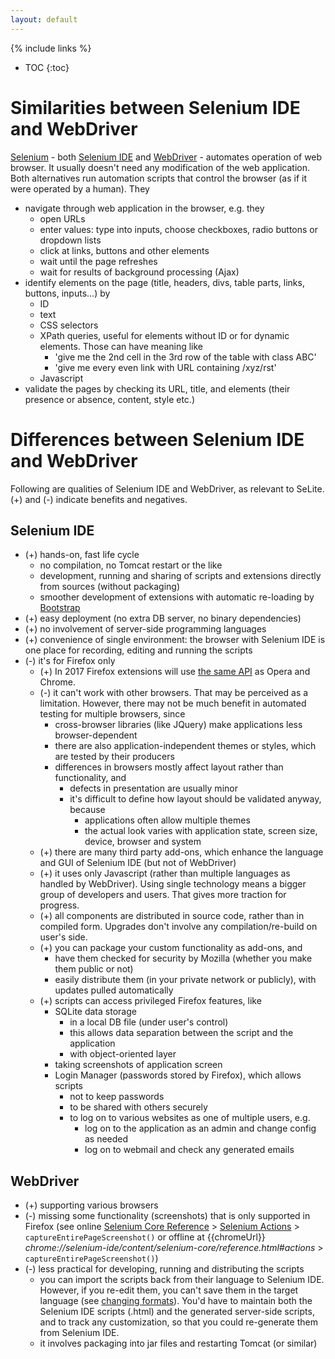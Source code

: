 ```yaml
---
layout: default
---
```

{% include links %}
* TOC
{:toc}

# Similarities between Selenium IDE and WebDriver #
[Selenium](http://seleniumhq.org) - both [Selenium IDE](http://docs.seleniumhq.org/projects/ide/) and [WebDriver](http://seleniumhq.org/projects/webdriver) - automates operation of web browser. It usually doesn't need any modification of the web application. Both alternatives run automation scripts that control the browser (as if it were operated by a human). They

  * navigate through web application in the browser, e.g. they
    * open URLs
    * enter values: type into inputs, choose checkboxes, radio buttons or dropdown lists
    * click at links, buttons and other elements
    * wait until the page refreshes
    * wait for results of background processing (Ajax)
  * identify elements on the page (title, headers, divs, table parts, links, buttons, inputs...) by
    * ID
    * text
    * CSS selectors
    * XPath queries, useful for elements without ID or for dynamic elements. Those can have meaning like
      * 'give me the 2nd cell in the 3rd row of the table with class ABC'
      * 'give me every even link with URL containing /xyz/rst'
    * Javascript
  * validate the pages by checking its URL, title, and elements (their presence or absence, content, style etc.)

# Differences between Selenium IDE and WebDriver #
Following are qualities of Selenium IDE and WebDriver, as relevant to SeLite. (+) and (-) indicate benefits and negatives.

## Selenium IDE ##
  * (+) hands-on, fast life cycle
    * no compilation, no Tomcat restart or the like
    * development, running and sharing of scripts and extensions directly from sources (without packaging)
    * smoother development of extensions with automatic re-loading by [Bootstrap](Bootstrap)
  * (+) easy deployment (no extra DB server, no binary dependencies)
  * (+) no involvement of server-side programming languages
  * (+) convenience of single environment: the browser with Selenium IDE is one place for recording, editing and running the scripts
  * (-) it's for Firefox only
    * (+) In 2017 Firefox extensions will use [the same API](https://developer.mozilla.org/en-US/Add-ons/WebExtensions) as Opera and Chrome.
    * (-) it can't work with other browsers. That may be perceived as a limitation. However, there may not be much benefit in automated testing for multiple browsers, since
      * cross-browser libraries (like JQuery) make applications less browser-dependent
      * there are also application-independent themes or styles, which are tested by their producers
      * differences in browsers mostly affect layout rather than functionality, and
        * defects in presentation are usually minor
        * it's difficult to define how layout should be validated anyway, because
          * applications often allow multiple themes
          * the actual look varies with application state, screen size, device, browser and system
    * (+) there are many third party add-ons, which enhance the language and GUI of Selenium IDE (but not of WebDriver)
    * (+) it uses only Javascript (rather than multiple languages as handled by WebDriver). Using single technology means a bigger group of developers and users. That gives more traction for progress.
    * (+) all components are distributed in source code, rather than in compiled form. Upgrades don't involve any compilation/re-build on user's side.
    * (+) you can package your custom functionality as add-ons, and
      * have them checked for security by Mozilla (whether you make them public or not)
      * easily distribute them (in your private network or publicly), with updates pulled automatically
    * (+) scripts can access privileged Firefox features, like
      * SQLite data storage
        * in a local DB file (under user's control)
        * this allows data separation between the script and the application
        * with object-oriented layer
      * taking screenshots of application screen
      * Login Manager (passwords stored by Firefox), which allows scripts
        * not to keep passwords
        * to be shared with others securely
        * to log on to various websites as one of multiple users, e.g.
          * log on to the application as an admin and change config as needed
          * log on to webmail and check any generated emails

## WebDriver ##
  * (+) supporting various browsers
  * (-) missing some functionality (screenshots) that is only supported in Firefox (see online [Selenium Core Reference](http://release.seleniumhq.org/selenium-core/1.0.1/reference.html) > [Selenium Actions](http://release.seleniumhq.org/selenium-core/1.0.1/reference.html#actions) > `captureEntirePageScreenshot()` or offline at {{chromeUrl}} _chrome://selenium-ide/content/selenium-core/reference.html#actions_ > `captureEntirePageScreenshot()`)
  * (-) less practical for developing, running and distributing the scripts
    * you can import the scripts back from their language to Selenium IDE. However, if you re-edit them, you can't save them in the target language (see [changing formats](http://blog.reallysimplethoughts.com/2011/06/10/does-selenium-ide-v1-0-11-support-changing-formats)). You'd have to maintain both the Selenium IDE scripts (.html) and the generated server-side scripts, and to track any customization, so that you could re-generate them from Selenium IDE.
    * it involves packaging into jar files and restarting Tomcat (or similar)